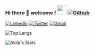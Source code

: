 ### Hi there 👋 welcome !     <img src="https://media.giphy.com/media/WUlplcMpOCEmTGBtBW/giphy.gif" width="30">  [![Github](https://img.shields.io/github/followers/AkilaDee?label=Follow%20Me&style=social)](https://github.com/AkilaDess)

<!--



**AkilaDee/AkilaDee** is a ✨ _special_ ✨ repository because its `README.md` (this file) appears on your GitHub profile.

Here are some ideas to get you started:

- 🔭 I’m currently working on ...
- 🌱 I’m currently learning ...
- 👯 I’m looking to collaborate on ...
- 🤔 I’m looking for help with ...
- 💬 Ask me about ...
- 📫 How to reach me: ...
- 😄 Pronouns: ...
- ⚡ Fun fact: ...
-->


<!-- 
[![GitHub](https://img.shields.io/badge/--github?label=Github&logo=GitHub&style=social)](https://github.com/AkilaDee) 
[![instagram](https://img.shields.io/badge/--instagram?label=Instagram&logo=Instagram&style=social)](https://www.instagram.com/killer__de/)  -->
[![LinkedIn](https://img.shields.io/badge/--linkedin?label=LinkedIn&logo=LinkedIn&style=social)](https://www.linkedin.com/in/akiladee)
[![Twitter](https://img.shields.io/badge/--Twitter?label=Twitter&logo=Twitter&style=social)](https://twitter.com/AkilaDee)
[![Gmail](https://img.shields.io/badge/--linkedin?label=Gmail&logo=gmail&style=social)](mailto:work.akiladesilva97@gmail.com)

<!-- 
[![HackerRank](https://img.shields.io/badge/--dev?label=HackerRank&logo=Hackerrank&style=social)](https://www.hackerrank.com/elmoallistair)
[![Codewars](https://img.shields.io/badge/--dev?label=Codewars&logo=codewars&style=social)](https://www.codewars.com/users/elmoallistair)
[![Coursera](https://img.shields.io/badge/--dev?label=Coursera&logo=coursera&style=social)](https://www.coursera.org/user/2d7d54b5646fe8547a05a04b5bdbcafd)
[![Qwiklabs](https://img.shields.io/badge/--dev?label=Qwiklabs&logo=qwiklabs&style=social)](https://www.qwiklabs.com/public_profiles/3ebcb671-731f-41b0-8145-6da558567d68) -->
![Top Langs](https://github-readme-stats.vercel.app/api/top-langs/?username=AkilaDee&bg_color=000000&text_color=FFFFFF)

![Akila's Stats](https://github-readme-stats.vercel.app/api?username=AkilaDee&include_all_commits=true&show_icons=true&bg_color=000000&text_color=FFFFFF)
<!-- ![Akila's github stats](https://github-readme-stats.vercel.app/api?username=AkilaDee&layout=compact&include_all_commits=true&show_icons=true&hide=issues) -->



